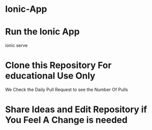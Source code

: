 # Ionic-App

# Run the Ionic App

ionic serve

# Clone this Repository For educational Use Only
We Check the Daily Pull Request to see the Number Of Pulls

# Share Ideas and Edit Repository if You Feel A Change is needed
